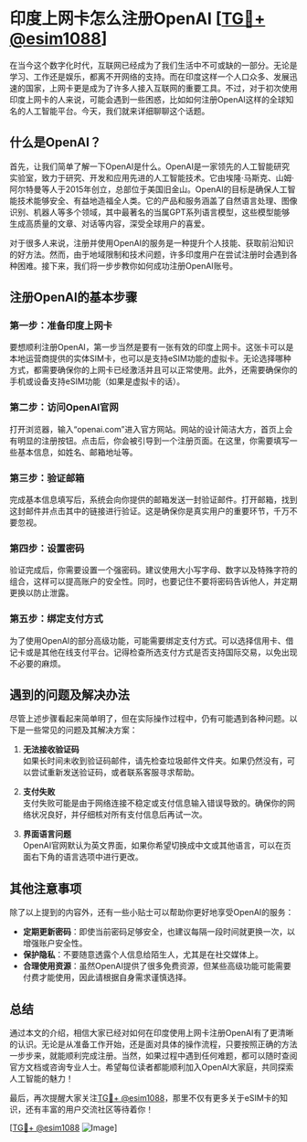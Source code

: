 # 印度上网卡怎么注册OpenAI [[TG💪+ @esim1088](https://t.me/s/esim1088)]

在当今这个数字化时代，互联网已经成为了我们生活中不可或缺的一部分。无论是学习、工作还是娱乐，都离不开网络的支持。而在印度这样一个人口众多、发展迅速的国家，上网卡更是成为了许多人接入互联网的重要工具。不过，对于初次使用印度上网卡的人来说，可能会遇到一些困惑，比如如何注册OpenAI这样的全球知名的人工智能平台。今天，我们就来详细聊聊这个话题。

## 什么是OpenAI？

首先，让我们简单了解一下OpenAI是什么。OpenAI是一家领先的人工智能研究实验室，致力于研究、开发和应用先进的人工智能技术。它由埃隆·马斯克、山姆·阿尔特曼等人于2015年创立，总部位于美国旧金山。OpenAI的目标是确保人工智能技术能够安全、有益地造福全人类。它的产品和服务涵盖了自然语言处理、图像识别、机器人等多个领域，其中最著名的当属GPT系列语言模型，这些模型能够生成高质量的文章、对话等内容，深受全球用户的喜爱。

对于很多人来说，注册并使用OpenAI的服务是一种提升个人技能、获取前沿知识的好方法。然而，由于地域限制和技术问题，许多印度用户在尝试注册时会遇到各种困难。接下来，我们将一步步教你如何成功注册OpenAI账号。

## 注册OpenAI的基本步骤

### 第一步：准备印度上网卡

要想顺利注册OpenAI，第一步当然是要有一张有效的印度上网卡。这张卡可以是本地运营商提供的实体SIM卡，也可以是支持eSIM功能的虚拟卡。无论选择哪种方式，都需要确保你的上网卡已经激活并且可以正常使用。此外，还需要确保你的手机或设备支持eSIM功能（如果是虚拟卡的话）。

### 第二步：访问OpenAI官网

打开浏览器，输入“openai.com”进入官方网站。网站的设计简洁大方，首页上会有明显的注册按钮。点击后，你会被引导到一个注册页面。在这里，你需要填写一些基本信息，如姓名、邮箱地址等。

### 第三步：验证邮箱

完成基本信息填写后，系统会向你提供的邮箱发送一封验证邮件。打开邮箱，找到这封邮件并点击其中的链接进行验证。这是确保你是真实用户的重要环节，千万不要忽视。

### 第四步：设置密码

验证完成后，你需要设置一个强密码。建议使用大小写字母、数字以及特殊字符的组合，这样可以提高账户的安全性。同时，也要记住不要将密码告诉他人，并定期更换以防止泄露。

### 第五步：绑定支付方式

为了使用OpenAI的部分高级功能，可能需要绑定支付方式。可以选择信用卡、借记卡或是其他在线支付平台。记得检查所选支付方式是否支持国际交易，以免出现不必要的麻烦。

## 遇到的问题及解决办法

尽管上述步骤看起来简单明了，但在实际操作过程中，仍有可能遇到各种问题。以下是一些常见的问题及其解决方案：

1. **无法接收验证码**  
   如果长时间未收到验证码邮件，请先检查垃圾邮件文件夹。如果仍然没有，可以尝试重新发送验证码，或者联系客服寻求帮助。

2. **支付失败**  
   支付失败可能是由于网络连接不稳定或支付信息输入错误导致的。确保你的网络状况良好，并仔细核对所有支付信息后再试一次。

3. **界面语言问题**  
   OpenAI官网默认为英文界面，如果你希望切换成中文或其他语言，可以在页面右下角的语言选项中进行更改。

## 其他注意事项

除了以上提到的内容外，还有一些小贴士可以帮助你更好地享受OpenAI的服务：

- **定期更新密码**：即使当前密码足够安全，也建议每隔一段时间就更换一次，以增强账户安全性。
- **保护隐私**：不要随意透露个人信息给陌生人，尤其是在社交媒体上。
- **合理使用资源**：虽然OpenAI提供了很多免费资源，但某些高级功能可能需要付费才能使用，因此请根据自身需求谨慎选择。

## 总结

通过本文的介绍，相信大家已经对如何在印度使用上网卡注册OpenAI有了更清晰的认识。无论是从准备工作开始，还是面对具体的操作流程，只要按照正确的方法一步步来，就能顺利完成注册。当然，如果过程中遇到任何难题，都可以随时查阅官方文档或咨询专业人士。希望每位读者都能顺利加入OpenAI大家庭，共同探索人工智能的魅力！

最后，再次提醒大家关注[TG💪+ @esim1088](https://t.me/s/esim1088)，那里不仅有更多关于eSIM卡的知识，还有丰富的用户交流社区等待着你！  

[[TG💪+ @esim1088](https://t.me/s/esim1088) ![Image](https://i.postimg.cc/4NQfJmqS/Snipaste-2025-05-13-00-14-12.png)]